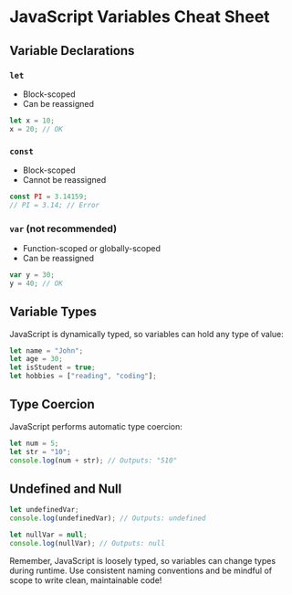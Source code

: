# JavaScript Variables Cheat Sheet

## Variable Declarations

### `let`
- Block-scoped
- Can be reassigned
```javascript
let x = 10;
x = 20; // OK
```

### `const`
- Block-scoped
- Cannot be reassigned
```javascript
const PI = 3.14159;
// PI = 3.14; // Error
```

### `var` (not recommended)
- Function-scoped or globally-scoped
- Can be reassigned
```javascript
var y = 30;
y = 40; // OK
```

## Variable Types

JavaScript is dynamically typed, so variables can hold any type of value:

```javascript
let name = "John";
let age = 30;
let isStudent = true;
let hobbies = ["reading", "coding"];
```

## Type Coercion

JavaScript performs automatic type coercion:

```javascript
let num = 5;
let str = "10";
console.log(num + str); // Outputs: "510"
```

## Undefined and Null

```javascript
let undefinedVar;
console.log(undefinedVar); // Outputs: undefined

let nullVar = null;
console.log(nullVar); // Outputs: null
```
Remember, JavaScript is loosely typed, so variables can change types during runtime. Use consistent naming conventions and be mindful of scope to write clean, maintainable code!